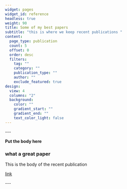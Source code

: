 ```yaml
---
widget: pages
widget_id: reference
headless: true
weight: 90
title: Some of my best papers
subtitle: "this is where we keep recent publications "
content:
  page_type: publication
  count: 5
  offset: 0
  order: desc
  filters:
    tag: ""
    category: ""
    publication_type: ""
    author: ""
    exclude_featured: true
design:
  view: 4
  columns: "2"
  background:
    color: ""
    gradient_start: ""
    gradient_end: ""
    text_color_light: false
---
```



\---

**Put the body here**

### what a great paper

This is the body of the recent publication 

[link](www.google.com)

\---